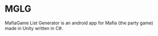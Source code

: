 # MGLG
MafiaGame List Generator is an android app for Mafia (the party game) made in Unity written in C#.
